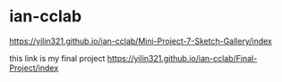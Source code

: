 # ian-cclab
https://yilin321.github.io/ian-cclab/Mini-Project-7-Sketch-Gallery/index

this link is my final project
https://yilin321.github.io/ian-cclab/Final-Project/index
